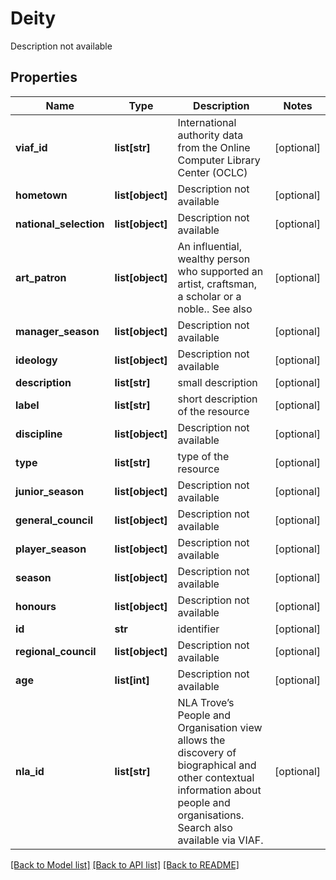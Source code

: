 # Deity

Description not available
## Properties
Name | Type | Description | Notes
------------ | ------------- | ------------- | -------------
**viaf_id** | **list[str]** | International authority data from the Online Computer Library Center (OCLC) | [optional] 
**hometown** | **list[object]** | Description not available | [optional] 
**national_selection** | **list[object]** | Description not available | [optional] 
**art_patron** | **list[object]** | An influential, wealthy person who supported an artist, craftsman, a scholar or a noble.. See also | [optional] 
**manager_season** | **list[object]** | Description not available | [optional] 
**ideology** | **list[object]** | Description not available | [optional] 
**description** | **list[str]** | small description | [optional] 
**label** | **list[str]** | short description of the resource | [optional] 
**discipline** | **list[object]** | Description not available | [optional] 
**type** | **list[str]** | type of the resource | [optional] 
**junior_season** | **list[object]** | Description not available | [optional] 
**general_council** | **list[object]** | Description not available | [optional] 
**player_season** | **list[object]** | Description not available | [optional] 
**season** | **list[object]** | Description not available | [optional] 
**honours** | **list[object]** | Description not available | [optional] 
**id** | **str** | identifier | [optional] 
**regional_council** | **list[object]** | Description not available | [optional] 
**age** | **list[int]** | Description not available | [optional] 
**nla_id** | **list[str]** | NLA Trove’s People and Organisation view allows the discovery of biographical and other contextual information about people and organisations. Search also available via VIAF. | [optional] 

[[Back to Model list]](../README.md#documentation-for-models) [[Back to API list]](../README.md#documentation-for-api-endpoints) [[Back to README]](../README.md)



